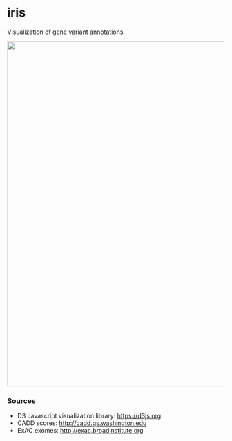 # iris
Visualization of gene variant annotations.

<a href="https://stanfordbioinformatics.github.io/iris"><img src="https://stanfordbioinformatics.github.io/iris/preview2.png" width=800></a>

### Sources
- D3 Javascript visualization library: https://d3js.org
- CADD scores: http://cadd.gs.washington.edu
- ExAC exomes: http://exac.broadinstitute.org
